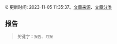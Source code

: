 :alarm_clock: 更新时间: 2023-11-05 11:35:37。[文章来源](/README.md)、[文章分类](/TAGS.md)

## 报告


> 关键字：`报告`、`月报`



